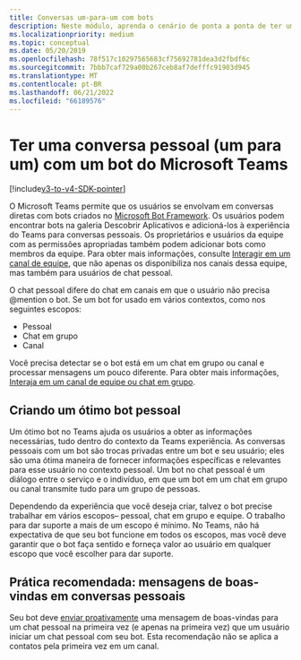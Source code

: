 ```yaml
---
title: Conversas um-para-um com bots
description: Neste módulo, aprenda o cenário de ponta a ponta de ter uma conversa um-para-um com um bot no Microsoft Teams
ms.localizationpriority: medium
ms.topic: conceptual
ms.date: 05/20/2019
ms.openlocfilehash: 78f517c10297565683cf75692781dea3d2fbdf6c
ms.sourcegitcommit: 7bbb7caf729a00b267ceb8af7defffc91903d945
ms.translationtype: MT
ms.contentlocale: pt-BR
ms.lasthandoff: 06/21/2022
ms.locfileid: "66189576"
---
```

# <a name="have-a-personal-one-on-one-conversation-with-a-microsoft-teams-bot"></a>Ter uma conversa pessoal (um para um) com um bot do Microsoft Teams

[!include[v3-to-v4-SDK-pointer](~/includes/v3-to-v4-pointer-bots.md)]

O Microsoft Teams permite que os usuários se envolvam em conversas diretas com bots criados no [Microsoft Bot Framework](/azure/bot-service/?view=azure-bot-service-3.0&preserve-view=true). Os usuários podem encontrar bots na galeria Descobrir Aplicativos e adicioná-los à experiência do Teams para conversas pessoais. Os proprietários e usuários da equipe com as permissões apropriadas também podem adicionar bots como membros da equipe. Para obter mais informações, consulte [Interagir em um canal de equipe](~/resources/bot-v3/bot-conversations/bots-conv-channel.md), que não apenas os disponibiliza nos canais dessa equipe, mas também para usuários de chat pessoal.

O chat pessoal difere do chat em canais em que o usuário não precisa @mention o bot. Se um bot for usado em vários contextos, como nos seguintes escopos:

* Pessoal
* Chat em grupo
* Canal

Você precisa detectar se o bot está em um chat em grupo ou canal e processar mensagens um pouco diferente. Para obter mais informações, [Interaja em um canal de equipe ou chat em grupo](~/resources/bot-v3/bot-conversations/bots-conv-proactive.md).

## <a name="designing-a-great-personal-bot"></a>Criando um ótimo bot pessoal

Um ótimo bot no Teams ajuda os usuários a obter as informações necessárias, tudo dentro do contexto da Teams experiência. As conversas pessoais com um bot são trocas privadas entre um bot e seu usuário; eles são uma ótima maneira de fornecer informações específicas e relevantes para esse usuário no contexto pessoal. Um bot no chat pessoal é um diálogo entre o serviço e o indivíduo, em que um bot em um chat em grupo ou canal transmite tudo para um grupo de pessoas.

Dependendo da experiência que você deseja criar, talvez o bot precise trabalhar em vários escopos– pessoal, chat em grupo e equipe. O trabalho para dar suporte a mais de um escopo é mínimo. No Teams, não há expectativa de que seu bot funcione em todos os escopos, mas você deve garantir que o bot faça sentido e forneça valor ao usuário em qualquer escopo que você escolher para dar suporte.

## <a name="best-practice-welcome-messages-in-personal-conversations"></a>Prática recomendada: mensagens de boas-vindas em conversas pessoais

Seu bot deve [enviar proativamente](~/resources/bot-v3/bot-conversations/bots-conv-proactive.md) uma mensagem de boas-vindas para um chat pessoal na primeira vez (e apenas na primeira vez) que um usuário iniciar um chat pessoal com seu bot. Esta recomendação não se aplica a contatos pela primeira vez em um canal.
